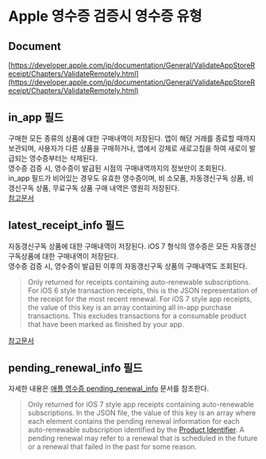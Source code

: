 # Apple 영수증 검증시 영수증 유형

## Document
[https://developer.apple.com/jp/documentation/General/ValidateAppStoreReceipt/Chapters/ValidateRemotely.html](https://developer.apple.com/jp/documentation/General/ValidateAppStoreReceipt/Chapters/ValidateRemotely.html)

## in_app 필드
구매한 모든 종류의 상품에 대한 구매내역이 저장된다. 앱이 해당 거래를 종료할 때까지 보관되며, 사용자가 다른 상품을 구매하거나, 앱에서 강제로 새로고침을 하여 새로이 발급되는 영수증부터는 삭제된다.  
영수증 검증 시, 영수증이 발급된 시점의 구매내역까지의 정보만이 조회된다.  
in_app 필드가 비어있는 경우도 유효한 영수증이며, 비 소모품, 자동갱신구독 상품, 비갱신구독 상품, 무료구독 상품 구매 내역은 영원히 저장된다.  
[참고문서](https://developer.apple.com/library/archive/releasenotes/General/ValidateAppStoreReceipt/Chapters/ReceiptFields.html#//apple_ref/doc/uid/TP40010573-CH106-SW1)

## latest_receipt_info 필드
자동갱신구독 상품에 대한 구매내역이 저장된다. iOS 7 형식의 영수증은 모든 자동갱신구독상품에 대한 구매내역이 저장된다.  
영수증 검증 시, 영수증이 발급된 이후의 자동갱신구독 상품의 구매내역도 조회된다.
> Only returned for receipts containing auto-renewable subscriptions. For iOS 6 style transaction receipts, this is the JSON representation of the receipt for the most recent renewal. For iOS 7 style app receipts, the value of this key is an array containing all in-app purchase transactions. This excludes transactions for a consumable product that have been marked as finished by your app.

[참고문서](https://developer.apple.com/library/archive/releasenotes/General/ValidateAppStoreReceipt/Chapters/ValidateRemotely.html#//apple_ref/doc/uid/TP40010573-CH104-SW1)

## pending_renewal_info 필드
자세한 내용은 [애플 영수증 pending_renewal_info](https://github.com/clauzewitz/docs/blob/master/etc/apple_receipt_pending_renewal_info.md) 문서를 참조한다.
> Only returned for iOS 7 style app receipts containing auto-renewable subscriptions. In the JSON file, the value of this key is an array where each element contains the pending renewal information for each auto-renewable subscription identified by the [Product Identifier](https://developer.apple.com/library/archive/releasenotes/General/ValidateAppStoreReceipt/Chapters/ReceiptFields.html#//apple_ref/doc/uid/TP40010573-CH106-SW11). A pending renewal may refer to a renewal that is scheduled in the future or a renewal that failed in the past for some reason.
